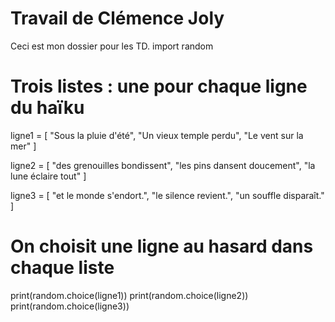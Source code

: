 # Travail de Clémence Joly
Ceci est mon dossier pour les TD.
import random

# Trois listes : une pour chaque ligne du haïku
ligne1 = [
    "Sous la pluie d'été",
    "Un vieux temple perdu",
    "Le vent sur la mer"
]

ligne2 = [
    "des grenouilles bondissent",
    "les pins dansent doucement",
    "la lune éclaire tout"
]

ligne3 = [
    "et le monde s'endort.",
    "le silence revient.",
    "un souffle disparaît."
]

# On choisit une ligne au hasard dans chaque liste
print(random.choice(ligne1))
print(random.choice(ligne2))
print(random.choice(ligne3))

